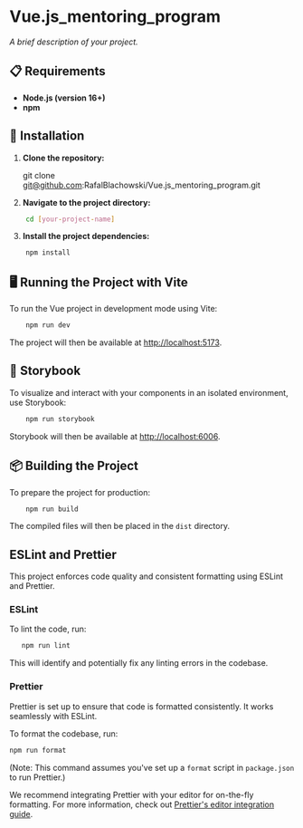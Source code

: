 # Vue.js_mentoring_program

_A brief description of your project._

## 📋 Requirements

- **Node.js (version 16+)**
- **npm**

## 🚀 Installation

1. **Clone the repository:**

    git clone git@github.com:RafalBlachowski/Vue.js_mentoring_program.git

2. **Navigate to the project directory:**
```sh
    cd [your-project-name]
```
3. **Install the project dependencies:**

```sh
    npm install
```
## 🖥 Running the Project with Vite

To run the Vue project in development mode using Vite:

```sh
    npm run dev
```
The project will then be available at [http://localhost:5173](http://localhost:5173).

## 📖 Storybook

To visualize and interact with your components in an isolated environment, use Storybook:

```sh
    npm run storybook
```
Storybook will then be available at [http://localhost:6006](http://localhost:6006).

## 📦 Building the Project

To prepare the project for production:

```sh
    npm run build
```
The compiled files will then be placed in the `dist` directory.

## ESLint and Prettier

This project enforces code quality and consistent formatting using ESLint and Prettier.

### ESLint

To lint the code, run:

```sh
   npm run lint
```

This will identify and potentially fix any linting errors in the codebase.

### Prettier

Prettier is set up to ensure that code is formatted consistently. It works seamlessly with ESLint.

To format the codebase, run:
```sh
npm run format
```


(Note: This command assumes you've set up a `format` script in `package.json` to run Prettier.)

We recommend integrating Prettier with your editor for on-the-fly formatting. For more information, check out [Prettier's editor integration guide](https://prettier.io/docs/en/editors.html).


